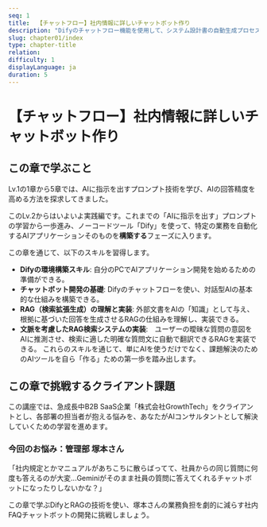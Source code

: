```yaml
---
seq: 1
title:  【チャットフロー】社内情報に詳しいチャットボット作り
description: "Difyのチャットフロー機能を使用して、システム設計書の自動生成プロセスを構築する方法を学びます。"
slug: chapter01/index
type: chapter-title
relation: 
difficulty: 1
displayLanguage: ja
duration: 5
---
```


# 【チャットフロー】社内情報に詳しいチャットボット作り

## この章で学ぶこと
Lv.1の1章から5章では、AIに指示を出すプロンプト技術を学び、AIの回答精度を高める方法を探求してきました。

このLv.2からはいよいよ実践編です。これまでの「AIに指示を出す」プロンプトの学習から一歩進み、ノーコードツール「Dify」を使って、特定の業務を自動化するAIアプリケーションそのものを**構築する**フェーズに入ります。

この章を通じて、以下のスキルを習得します。
- **Difyの環境構築スキル**: 自分のPCでAIアプリケーション開発を始めるための準備ができる。
- **チャットボット開発の基礎**: Difyのチャットフローを使い、対話型AIの基本的な仕組みを構築できる。
- **RAG（検索拡張生成）の理解と実装**: 外部文書をAIの「知識」として与え、根拠に基づいた回答を生成させるRAGの仕組みを理解し、実装できる。
- **文脈を考慮したRAG検索システムの実装**:　ユーザーの曖昧な質問の意図をAIに推測させ、検索に適した明確な質問文に自動で翻訳できるRAGを実装できる。
これらのスキルを通じて、単にAIを使うだけでなく、課題解決のためのAIツールを自ら「作る」ための第一歩を踏み出します。

## この章で挑戦するクライアント課題
この講座では、急成長中B2B SaaS企業「株式会社GrowthTech」をクライアントとし、各部署の担当者が抱える悩みを、あなたがAIコンサルタントとして解決していくための学習を進めます。

### 今回のお悩み：管理部 塚本さん
「社内規定とかマニュアルがあちこちに散らばってて、社員からの同じ質問に何度も答えるのが大変...Geminiがそのまま社員の質問に答えてくれるチャットボットになったりしないかな？」

この章で学ぶDifyとRAGの技術を使い、塚本さんの業務負担を劇的に減らす社内FAQチャットボットの開発に挑戦しましょう。